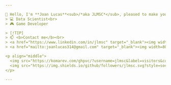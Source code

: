 ```yaml
---

👋 Hello, I'm **Joan Lucas**<sub>/*aka JLMSC*</sub>, pleased to make your acquaintance.<br>
> 💻 Data Scientist<br>
> 🎮 Game Developer

> [!TIP]
> 📫 <b>Contact me</b><br>
> <a href="https://www.linkedin.com/in/jlmsc" target="_blank"><img width=80 src="https://img.shields.io/badge/linkedin-%230077B5.svg?style=for-the-badge&logo=linkedinlogoColor=white" target="_blank"></a>
> <a href="mailto:joanlucas314@gmail.com" target="_blank"><img width=80 src="https://img.shields.io/badge/gmail-D14836?style=for-the-badge&logo=gmail&logoColor=white" target="_blank"></a>

<p align="middle">
  <img src="https://komarev.com/ghpvc/?username=jlmsc&label=visitors&color=5b5b5b&style=flat-square" alt="jlmsc"/>
  <img src="https://img.shields.io/github/followers/jlmsc.svg?style=social&label=Follow me" alt="jlmsc"/>
</p>

---
```

